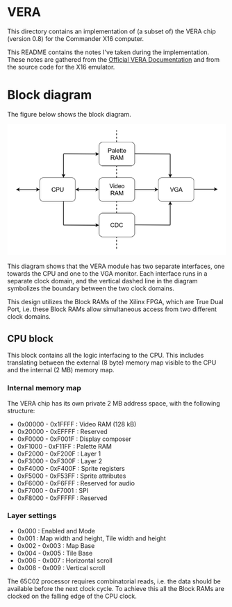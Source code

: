 # VERA #

This directory contains an implementation of (a subset of) the VERA chip (version 0.8) for
the Commander X16 computer.

This README contains the notes I've taken during the implementation. These
notes are gathered from the [Official VERA
Documentation](https://github.com/commanderx16/x16-docs/blob/master/VERA%20Programmer's%20Reference.md)
and from the source code for the X16 emulator.


# Block diagram
The figure below shows the block diagram.

![Block diagram](Block_Diagram.png "")

This diagram shows that the VERA module has two separate interfaces, one
towards the CPU and one to the VGA monitor. Each interface runs in a separate
clock domain, and the vertical dashed line in the diagram symbolizes the
boundary between the two clock domains.

This design utilizes the Block RAMs of the Xilinx FPGA, which are True Dual
Port, i.e. these Block RAMs allow simultaneous access from two different clock
domains.

## CPU block
This block contains all the logic interfacing to the CPU. This
includes translating between the external (8 byte) memory map visible to the
CPU and the internal (2 MB) memory map.

### Internal memory map
The VERA chip has its own private 2 MB address space, with the following structure:
* 0x00000 - 0x1FFFF : Video RAM (128 kB)
* 0x20000 - 0xEFFFF : Reserved
* 0xF0000 - 0xF001F : Display composer
* 0xF1000 - 0xF11FF : Palette RAM
* 0xF2000 - 0xF200F : Layer 1
* 0xF3000 - 0xF300F : Layer 2
* 0xF4000 - 0xF400F : Sprite registers
* 0xF5000 - 0xF53FF : Sprite attributes
* 0xF6000 - 0xF6FFF : Reserved for audio
* 0xF7000 - 0xF7001 : SPI
* 0xF8000 - 0xFFFFF : Reserved

### Layer settings
* 0x000         : Enabled and Mode
* 0x001         : Map width and height, Tile width and height
* 0x002 - 0x003 : Map Base
* 0x004 - 0x005 : Tile Base
* 0x006 - 0x007 : Horizontal scroll
* 0x008 - 0x009 : Vertical scroll

The 65C02 processor requires combinatorial reads, i.e. the data should be
available before the next clock cycle. To achieve this all the Block RAMs are
clocked on the falling edge of the CPU clock.

